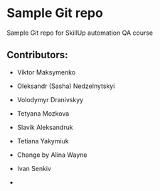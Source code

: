 # Sample Git repo

Sample Git repo for SkillUp automation QA course

## Contributors: 

- Viktor Maksymenko

- Oleksandr (Sasha) Nedzelnytskyi

- Volodymyr Dranivskyy

- Tetyana Mozkova

- Slavik Aleksandruk


- Tetiana Yakymiuk

- Change by Alina Wayne

- Ivan Senkiv
- 
